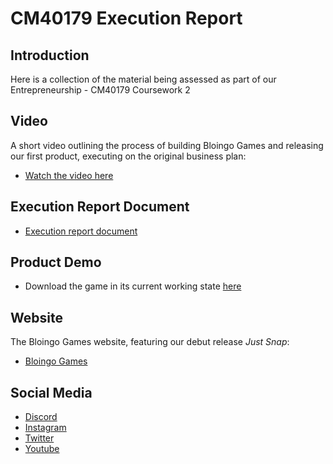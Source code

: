 # CM40179 Execution Report

## Introduction
Here is a collection of the material being assessed as part of our Entrepreneurship - CM40179 Coursework 2

## Video
A short video outlining the process of building Bloingo Games and releasing our first product, executing on the original business plan:
- [Watch the video here](link-to-report-video) 

## Execution Report Document
- [Execution report document](internal-link-to-pdf...?)

## Product Demo
- Download the game in its current working state [here](https://github.com/BloingoGames/just-snap-public-releases/releases/tag/v0.0.1) 

## Website
The Bloingo Games website, featuring our debut release *Just Snap*:
- [Bloingo Games](https://bloingo.com/)

##  Social Media
- [Discord](https://discord.gg/dHcmX9GEkw)
- [Instagram](https://www.instagram.com/bloingo/)
- [Twitter](https://x.com/BloingoGames)
- [Youtube](https://www.youtube.com/@BloingoGames)
